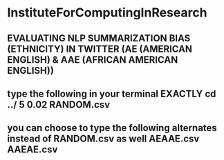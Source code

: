 # InstituteForComputingInResearch
EVALUATING NLP SUMMARIZATION BIAS (ETHNICITY) IN TWITTER (AE (AMERICAN ENGLISH) & AAE (AFRICAN AMERICAN ENGLISH))
-----------------------------------------------------------------------------------------------------------------------------------------------------------------------------------
type the following in your terminal EXACTLY
cd ../
5
0.02
RANDOM.csv
-----------------------------------------------------------------------------------------------------------------------------------------------------------------------------------
you can choose to type the following alternates instead of RANDOM.csv as well
AEAAE.csv
AAEAE.csv
-----------------------------------------------------------------------------------------------------------------------------------------------------------------------------------
